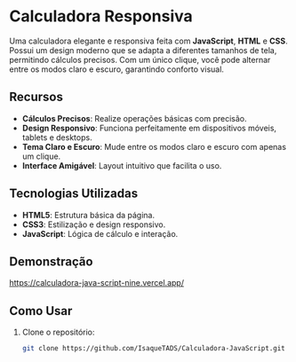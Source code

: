 # Calculadora Responsiva

Uma calculadora elegante e responsiva feita com **JavaScript**, **HTML** e **CSS**. Possui um design moderno que se adapta a diferentes tamanhos de tela, permitindo cálculos precisos. Com um único clique, você pode alternar entre os modos claro e escuro, garantindo conforto visual.

## Recursos

- **Cálculos Precisos**: Realize operações básicas com precisão.
- **Design Responsivo**: Funciona perfeitamente em dispositivos móveis, tablets e desktops.
- **Tema Claro e Escuro**: Mude entre os modos claro e escuro com apenas um clique.
- **Interface Amigável**: Layout intuitivo que facilita o uso.

## Tecnologias Utilizadas

- **HTML5**: Estrutura básica da página.
- **CSS3**: Estilização e design responsivo.
- **JavaScript**: Lógica de cálculo e interação.

## Demonstração

https://calculadora-java-script-nine.vercel.app/

## Como Usar

1. Clone o repositório: 
   ```bash
   git clone https://github.com/IsaqueTADS/Calculadora-JavaScript.git
